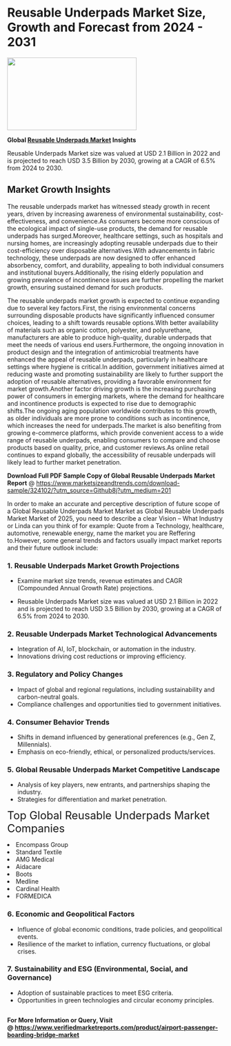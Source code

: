 <H1>Reusable Underpads Market Size, Growth and Forecast from 2024 - 2031</H1><img class="aligncenter size-medium wp-image-584254" src="https://thirdeyenews.in/wp-content/uploads/2024/09/Global-Market-Research-300x168.jpeg" alt="" width="300" height="168" /><p><strong>Global&nbsp;<a href="https://www.marketsizeandtrends.com/download-sample/324102/?utm_source=Github8j?utm_medium=201">Reusable Underpads Market</a> Insights</strong></p><p>Reusable Underpads Market size was valued at USD 2.1 Billion in 2022 and is projected to reach USD 3.5 Billion by 2030, growing at a CAGR of 6.5% from 2024 to 2030.</p><p><h2>Market Growth Insights</h2> <p>The reusable underpads market has witnessed steady growth in recent years, driven by increasing awareness of environmental sustainability, cost-effectiveness, and convenience.As consumers become more conscious of the ecological impact of single-use products, the demand for reusable underpads has surged.Moreover, healthcare settings, such as hospitals and nursing homes, are increasingly adopting reusable underpads due to their cost-efficiency over disposable alternatives.With advancements in fabric technology, these underpads are now designed to offer enhanced absorbency, comfort, and durability, appealing to both individual consumers and institutional buyers.Additionally, the rising elderly population and growing prevalence of incontinence issues are further propelling the market growth, ensuring sustained demand for such products.</p> <p>The reusable underpads market growth is expected to continue expanding due to several key factors.First, the rising environmental concerns surrounding disposable products have significantly influenced consumer choices, leading to a shift towards reusable options.With better availability of materials such as organic cotton, polyester, and polyurethane, manufacturers are able to produce high-quality, durable underpads that meet the needs of various end users.Furthermore, the ongoing innovation in product design and the integration of antimicrobial treatments have enhanced the appeal of reusable underpads, particularly in healthcare settings where hygiene is critical.In addition, government initiatives aimed at reducing waste and promoting sustainability are likely to further support the adoption of reusable alternatives, providing a favorable environment for market growth.Another factor driving growth is the increasing purchasing power of consumers in emerging markets, where the demand for healthcare and incontinence products is expected to rise due to demographic shifts.The ongoing aging population worldwide contributes to this growth, as older individuals are more prone to conditions such as incontinence, which increases the need for underpads.The market is also benefiting from growing e-commerce platforms, which provide convenient access to a wide range of reusable underpads, enabling consumers to compare and choose products based on quality, price, and customer reviews.As online retail continues to expand globally, the accessibility of reusable underpads will likely lead to further market penetration.<p><span class=""><strong>Download Full PDF Sample Copy of Global Reusable Underpads Market Report</strong> @ <a href="https://www.marketsizeandtrends.com/download-sample/324102/?utm_source=Github8j?utm_medium=201" target="_blank">https://www.marketsizeandtrends.com/download-sample/324102/?utm_source=Github8j?utm_medium=201</a></span></p><p>In order to make an accurate and perceptive description of future scope of a Global&nbsp;Reusable Underpads Market Market as Global&nbsp;Reusable Underpads Market Market of 2025, you need to describe a clear Vision &ndash; What Industry or Linda can you think of for example: Quote from a Technology, healthcare, automotive, renewable energy, name the market you are Reffering to.However, some general trends and factors usually impact market reports and their future outlook include:</p><h3>1.&nbsp;<strong>Reusable Underpads Market Growth Projections</strong></h3><ul><li>Examine market size trends, revenue estimates and CAGR (Compounded Annual Growth Rate) projections.</li><li><p>Reusable Underpads Market size was valued at USD 2.1 Billion in 2022 and is projected to reach USD 3.5 Billion by 2030, growing at a CAGR of 6.5% from 2024 to 2030.</p></li></ul><h3>2.&nbsp;<strong>Reusable Underpads Market Technological Advancements</strong></h3><ul><li>Integration of AI, IoT, blockchain, or automation in the industry.</li><li>Innovations driving cost reductions or improving efficiency.</li></ul><h3>3.&nbsp;<strong>Regulatory and Policy Changes</strong></h3><ul><li>Impact of global and regional regulations, including sustainability and carbon-neutral goals.</li><li>Compliance challenges and opportunities tied to government initiatives.</li></ul><h3>4.&nbsp;<strong>Consumer Behavior Trends</strong></h3><ul><li>Shifts in demand influenced by generational preferences (e.g., Gen Z, Millennials).</li><li>Emphasis on eco-friendly, ethical, or personalized products/services.</li></ul><h3>5.&nbsp;<strong>Global Reusable Underpads Market Competitive Landscape</strong></h3><ul><li>Analysis of key players, new entrants, and partnerships shaping the industry.</li><li>Strategies for differentiation and market penetration.</li></ul><p data-pm-slice="1 1 []"><span style="color: inherit; font-family: inherit; font-size: 25px;">Top Global Reusable Underpads Market Companies</span></p><div class="" data-test-id=""><p><li>Encompass Group</li><li> Standard Textile</li><li> AMG Medical</li><li> Aidacare</li><li> Boots</li><li> Medline</li><li> Cardinal Health</li><li> FORMEDICA</li></p></div><h3>6.&nbsp;<strong>Economic and Geopolitical Factors</strong></h3><ul><li>Influence of global economic conditions, trade policies, and geopolitical events.</li><li>Resilience of the market to inflation, currency fluctuations, or global crises.</li></ul><h3>7.&nbsp;<strong>Sustainability and ESG (Environmental, Social, and Governance)</strong></h3><ul><li>Adoption of sustainable practices to meet ESG criteria.</li><li>Opportunities in green technologies and circular economy principles.</li></ul><h2><strong style="font-size: 14px;">For More Information or Query, Visit @&nbsp;</strong><a style="background-color: #ffffff; font-size: 14px;" href="https://www.marketsizeandtrends.com/report/reusable-underpads-market/" target="_blank">https://www.verifiedmarketreports.com/product/airport-passenger-boarding-bridge-market</a></h2>